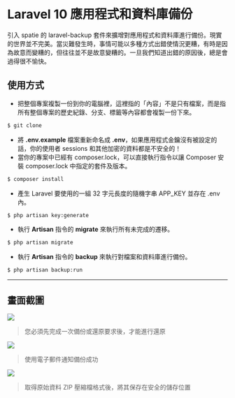 # Laravel 10 應用程式和資料庫備份

引入 spatie 的 laravel-backup 套件來擴增對應用程式和資料庫進行備份。現實的世界並不完美。當災難發生時，事情可能以多種方式出錯使情況更糟，有時是因為故意而變糟的，但往往並不是故意變糟的。一旦我們知道出錯的原因後，總是會過得很不愉快。

## 使用方式
- 把整個專案複製一份到你的電腦裡，這裡指的「內容」不是只有檔案，而是指所有整個專案的歷史紀錄、分支、標籤等內容都會複製一份下來。
```sh
$ git clone
```
- 將 __.env.example__ 檔案重新命名成 __.env__，如果應用程式金鑰沒有被設定的話，你的使用者 sessions 和其他加密的資料都是不安全的！
- 當你的專案中已經有 composer.lock，可以直接執行指令以讓 Composer 安裝 composer.lock 中指定的套件及版本。
```sh
$ composer install
```
- 產⽣ Laravel 要使用的一組 32 字元長度的隨機字串 APP_KEY 並存在 .env 內。
```sh
$ php artisan key:generate
```
- 執行 __Artisan__ 指令的 __migrate__ 來執行所有未完成的遷移。
```sh
$ php artisan migrate
```
- 執行 __Artisan__ 指令的 __backup__ 來執行對檔案和資料庫進行備份。
```sh
$ php artisan backup:run
```

----

## 畫面截圖
![](https://i.imgur.com/0e96ce2.png)
> 您必須先完成一次備份或還原要求後，才能進行還原

![](https://i.imgur.com/r0vnjv5.png)
> 使用電子郵件通知備份成功

![](https://i.imgur.com/8YJByVp.png)
> 取得原始資料 ZIP 壓縮檔格式後，將其保存在安全的儲存位置
